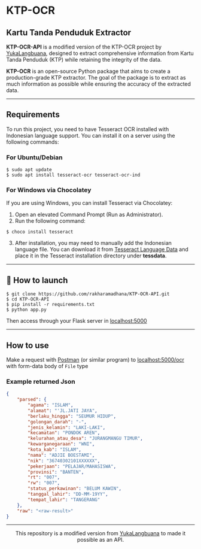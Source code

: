 # KTP-OCR

## Kartu Tanda Penduduk Extractor
**KTP-OCR-API** is a modified version of the KTP-OCR project by <a href="https://github.com/YukaLangbuana/KTP-OCR">YukaLangbuana</a>, designed to extract comprehensive information from Kartu Tanda Penduduk (KTP) while retaining the integrity of the data.

**KTP-OCR** is an open-source Python package that aims to create a production-grade KTP extractor. The goal of the package is to extract as much information as possible while ensuring the accuracy of the extracted data.


---
## Requirements
To run this project, you need to have Tesseract OCR installed with Indonesian language support. You can install it on a server using the following commands:

### For Ubuntu/Debian
```console
$ sudo apt update
$ sudo apt install tesseract-ocr tesseract-ocr-ind
```

### For Windows via Chocolatey
If you are using Windows, you can install Tesseract via Chocolatey:

1. Open an elevated Command Prompt (Run as Administrator). 
2. Run the following command:
```console
$ choco install tesseract
```
3. After installation, you may need to manually add the Indonesian language file. You can download it from <a href="https://github.com/tesseract-ocr/tessdata">Tesseract Language Data</a> and place it in the Tesseract installation directory under <b>tessdata</b>.

---

## 🚀 How to launch

```console
$ git clone https://github.com/rakharamadhana/KTP-OCR-API.git
$ cd KTP-OCR-API
$ pip install -r requirements.txt
$ python app.py
```
Then access through your Flask server in  <a href="localhost:5000">localhost:5000</a>

---
## How to use

Make a request with <a href="https://www.postman.com/downloads/">Postman</a> (or similar program) to <a href="localhost:5000">localhost:5000/ocr</a> with form-data body of ```File``` type

### Example returned Json
```json
{
    "parsed": {
        "agama": "ISLAM",
        "alamat": "'JL.JATI JAYA",
        "berlaku_hingga": "SEUMUR HIDUP",
        "golongan_darah": "-",
        "jenis_kelamin": "LAKI-LAKI",
        "kecamatan": "PONDOK AREN",
        "kelurahan_atau_desa": "JURANGMANGU TIMUR",
        "kewarganegaraan": "WNI",
        "kota_kab": "ISLAM",
        "nama": "ADJIE BOESTAMI",
        "nik": "36740302101XXXXXX",
        "pekerjaan": "PELAJAR/MAHASISWA",
        "provinsi": "BANTEN",
        "rt": "007",
        "rw": "007",
        "status_perkawinan": "BELUM KAWIN",
        "tanggal_lahir": "DD-MM-19YY",
        "tempat_lahir": "TANGERANG"
    },
    "raw": "<raw-result>"
}
```

---

<p align="center"> This repository is a modified version from <a href="https://github.com/YukaLangbuana/KTP-OCR">YukaLangbuana</a> to made it possible as an API.</p>